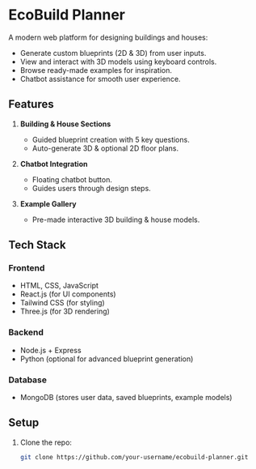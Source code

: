 # EcoBuild Planner

A modern web platform for designing buildings and houses:
- Generate custom blueprints (2D & 3D) from user inputs.
- View and interact with 3D models using keyboard controls.
- Browse ready-made examples for inspiration.
- Chatbot assistance for smooth user experience.

## Features
1. **Building & House Sections**
   - Guided blueprint creation with 5 key questions.
   - Auto-generate 3D & optional 2D floor plans.

2. **Chatbot Integration**
   - Floating chatbot button.
   - Guides users through design steps.

3. **Example Gallery**
   - Pre-made interactive 3D building & house models.

## Tech Stack
### Frontend
- HTML, CSS, JavaScript
- React.js (for UI components)
- Tailwind CSS (for styling)
- Three.js (for 3D rendering)

### Backend
- Node.js + Express
- Python (optional for advanced blueprint generation)

### Database
- MongoDB (stores user data, saved blueprints, example models)

## Setup
1. Clone the repo:
   ```bash
   git clone https://github.com/your-username/ecobuild-planner.git
